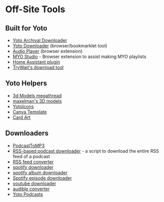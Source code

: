 # Off-Site Tools

## Built for Yoto
-   [Yoto Archival Downloader](https://github.com/humor4fun/yoto-archival-downloader/blob/main/yoto-archival-downloader.js)
-   [Yoto Downloader](https://github.com/baruch-moskovits/yoto-downloader) (browser/bookmarklet tool)
-   [Audio Player](https://chromewebstore.google.com/detail/yoto-audio-player/ndmodaehbkhkcmpmplnlijknkcppllfn) (browser extension)
-   [MYO Studio](https://chromewebstore.google.com/detail/myo-studio/olloopaapdodegpcacjmgdjaphggfgoj) - Browser extension to assist making MYO playlists
-   [Home Assistant plugin](https://github.com/cdnninja/yoto_ha)
-	[TryWait's download tool](https://github.com/trywait/YotoTools)

## Yoto Helpers
-   [3d Models megathread](https://www.reddit.com/r/moreyoto/comments/1g25xnr/3d_models_megathread/)
-	[maxelman's 3D models](https://www.printables.com/@maxelman/collections/1972963)
-   [YotoIcons](https://www.yotoicons.com/)
-   [Canva Template](https://www.canva.com/design/DAFiRYW3f6M/AnR-dEFUpx823CW2prjwSQ/edit?utm_content=DAFiRYW3f6M&utm_campaign=designshare&utm_medium=link2&utm_source=sharebutton)
-   [Card Art](https://www.dropbox.com/sh/clgyvjm0ztw9zez/AABkwhIy5j8VSft9FBNz_utda?dl=0)


## Downloaders
-	[PodcastToMP3](https://podcasttomp3.com/)
-	[RSS-based podcast downloader](http://codeberg.org/janw/podcast-archiver) - a script to download the entire RSS feed of a podcast 
-   [RSS feed converter](https://getrssfeed.com/)
-   [spotify downloader](https://spotifydown.com/)
-   [spotify album downloader](https://spotify-downloader.com/)
-   [Spotify episode downloader](https://shabinder.github.io/SpotiFlyer/)
-   [youtube downloader](https://en.y2mate.is/x14/)
-   [audible converter](https://www.audibleconvert.com/)
-   [Yoto Podcasts](http://yoto.media/music.asp)